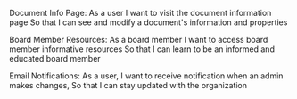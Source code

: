 Document Info Page:
As a user
I want to visit the document information page
So that I can see and modify a document's information and properties

Board Member Resources:
As a board member
I want to access board member informative resources
So that I can learn to be an informed and educated board member

Email Notifications:
As a user,
I want to receive notification when an admin makes changes,
So that I can stay updated with the organization
